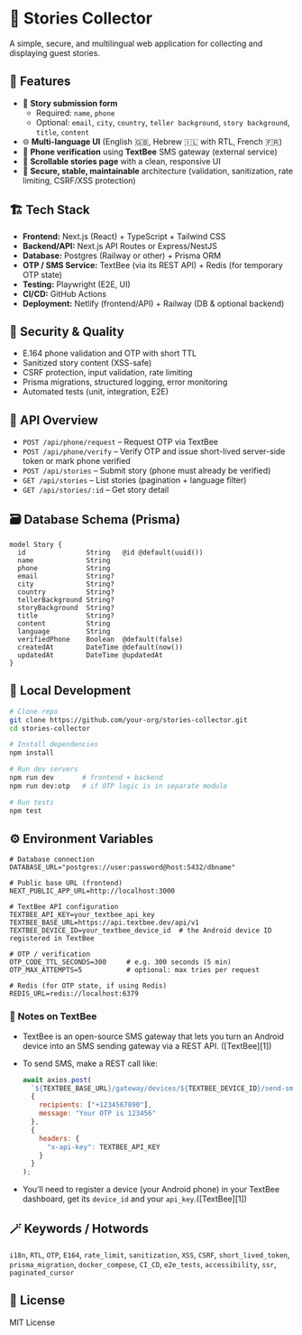 # 📖 Stories Collector

A simple, secure, and multilingual web application for collecting and displaying guest stories.

## 🌟 Features
- 📝 **Story submission form**  
  - Required: `name`, `phone`  
  - Optional: `email`, `city`, `country`, `teller background`, `story background`, `title`, `content`  
- 🌐 **Multi-language UI** (English 🇬🇧, Hebrew 🇮🇱 with RTL, French 🇫🇷)  
- 📱 **Phone verification** using **TextBee** SMS gateway (external service)  
- 🧾 **Scrollable stories page** with a clean, responsive UI  
- 🧰 **Secure, stable, maintainable** architecture (validation, sanitization, rate limiting, CSRF/XSS protection)

## 🏗️ Tech Stack
- **Frontend:** Next.js (React) + TypeScript + Tailwind CSS  
- **Backend/API:** Next.js API Routes or Express/NestJS  
- **Database:** Postgres (Railway or other) + Prisma ORM  
- **OTP / SMS Service:** TextBee (via its REST API) + Redis (for temporary OTP state)  
- **Testing:** Playwright (E2E, UI)  
- **CI/CD:** GitHub Actions  
- **Deployment:** Netlify (frontend/API) + Railway (DB & optional backend)  

## 🔐 Security & Quality
- E.164 phone validation and OTP with short TTL  
- Sanitized story content (XSS-safe)  
- CSRF protection, input validation, rate limiting  
- Prisma migrations, structured logging, error monitoring  
- Automated tests (unit, integration, E2E)

## 🧾 API Overview
- `POST /api/phone/request` – Request OTP via TextBee  
- `POST /api/phone/verify` – Verify OTP and issue short-lived server-side token or mark phone verified  
- `POST /api/stories` – Submit story (phone must already be verified)  
- `GET /api/stories` – List stories (pagination + language filter)  
- `GET /api/stories/:id` – Get story detail

## 🗃️ Database Schema (Prisma)
```prisma
model Story {
  id               String   @id @default(uuid())
  name             String
  phone            String
  email            String?
  city             String?
  country          String?
  tellerBackground String?
  storyBackground  String?
  title            String?
  content          String
  language         String
  verifiedPhone    Boolean  @default(false)
  createdAt        DateTime @default(now())
  updatedAt        DateTime @updatedAt
}
````

## 🚀 Local Development

```bash
# Clone repo
git clone https://github.com/your-org/stories-collector.git
cd stories-collector

# Install dependencies
npm install

# Run dev servers
npm run dev       # frontend + backend
npm run dev:otp   # if OTP logic is in separate module

# Run tests
npm test
```

## ⚙️ Environment Variables

```env
# Database connection
DATABASE_URL="postgres://user:password@host:5432/dbname"

# Public base URL (frontend)
NEXT_PUBLIC_APP_URL=http://localhost:3000

# TextBee API configuration
TEXTBEE_API_KEY=your_textbee_api_key
TEXTBEE_BASE_URL=https://api.textbee.dev/api/v1
TEXTBEE_DEVICE_ID=your_textbee_device_id  # the Android device ID registered in TextBee

# OTP / verification
OTP_CODE_TTL_SECONDS=300     # e.g. 300 seconds (5 min)
OTP_MAX_ATTEMPTS=5           # optional: max tries per request

# Redis (for OTP state, if using Redis)
REDIS_URL=redis://localhost:6379
```

### 🔑 Notes on TextBee

* TextBee is an open-source SMS gateway that lets you turn an Android device into an SMS sending gateway via a REST API. ([TextBee][1])
* To send SMS, make a REST call like:

  ```js
  await axios.post(
    `${TEXTBEE_BASE_URL}/gateway/devices/${TEXTBEE_DEVICE_ID}/send-sms`,
    {
      recipients: ["+1234567890"],
      message: "Your OTP is 123456"
    },
    {
      headers: {
        "x-api-key": TEXTBEE_API_KEY
      }
    }
  );
  ```
* You’ll need to register a device (your Android phone) in your TextBee dashboard, get its `device_id` and your `api_key`.([TextBee][1])

## 🪄 Keywords / Hotwords

`i18n`, `RTL`, `OTP`, `E164`, `rate_limit`, `sanitization`, `XSS`, `CSRF`, `short_lived_token`,
`prisma_migration`, `docker_compose`, `CI_CD`, `e2e_tests`, `accessibility`, `ssr`, `paginated_cursor`

## 📜 License

MIT License